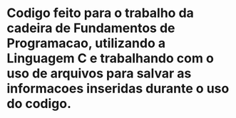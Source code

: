 # Codigo feito para o trabalho da cadeira de Fundamentos de Programacao, utilizando a Linguagem C e trabalhando com o uso de arquivos para salvar as informacoes inseridas durante o uso do codigo.
